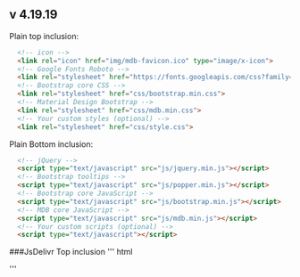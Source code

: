 ## v 4.19.19
Plain top inclusion:
``` html
  <!-- icon -->
  <link rel="icon" href="img/mdb-favicon.ico" type="image/x-icon">
  <!-- Google Fonts Roboto -->
  <link rel="stylesheet" href="https://fonts.googleapis.com/css?family=Roboto:300,400,500,700&display=swap">
  <!-- Bootstrap core CSS -->
  <link rel="stylesheet" href="css/bootstrap.min.css">
  <!-- Material Design Bootstrap -->
  <link rel="stylesheet" href="css/mdb.min.css">
  <!-- Your custom styles (optional) -->
  <link rel="stylesheet" href="css/style.css">
``` 
Plain Bottom inclusion:
``` html
  <!-- jQuery -->
  <script type="text/javascript" src="js/jquery.min.js"></script>
  <!-- Bootstrap tooltips -->
  <script type="text/javascript" src="js/popper.min.js"></script>
  <!-- Bootstrap core JavaScript -->
  <script type="text/javascript" src="js/bootstrap.min.js"></script>
  <!-- MDB core JavaScript -->
  <script type="text/javascript" src="js/mdb.min.js"></script>
  <!-- Your custom scripts (optional) -->
  <script type="text/javascript"></script>
``` 

###JsDelivr
Top inclusion
''' html
<!-- MDB icon -->
  <link rel="icon" href="https://cdn.jsdelivr.net/gh/anupam-dixit/mdb4/pro_4.19.1/img/mdb-favicon.ico" type="image/x-icon">
  <!-- Bootstrap core CSS -->
  <link rel="stylesheet" href="https://cdn.jsdelivr.net/gh/anupam-dixit/mdb4/pro_4.19.1/css/bootstrap.min.css">
  <!-- Material Design Bootstrap -->
  <link rel="stylesheet" href="https://cdn.jsdelivr.net/gh/anupam-dixit/mdb4/pro_4.19.1/css/mdb.min.css">
  <!-- Your custom styles (optional) -->
  <link rel="stylesheet" href="https://cdn.jsdelivr.net/gh/anupam-dixit/mdb4/pro_4.19.1/css/style.css">
'''
